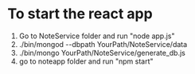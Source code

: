 # To start the react app
1. Go to NoteService folder and run "node app.js"
2. ./bin/mongod --dbpath YourPath/NoteService/data
3. ./bin/mongo YourPath/NoteService/generate_db.js
4. go to noteapp folder and run "npm start"